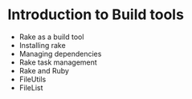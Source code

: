 # Introduction to Build tools
* Rake as a build tool
* Installing rake
* Managing dependencies 
* Rake task management
* Rake and Ruby
* FileUtils
* FileList
